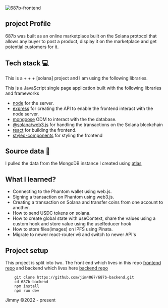 ![687b-frontend](https://socialify.git.ci/jim4067/687b-backend/image?font=Raleway&language=1&name=1&owner=1&pattern=Brick%20Wall&theme=Dark)

## project Profile

687b was built as an online marketplace built on the Solana protocol that allows any buyer to post a product, display it on the marketplace and get potential customers for it.

## Tech stack 💻

This is a + + + [solana] project and I am using the following libraries.

This is a JavaScript single page application built with the following libraries and frameworks

-   [node](https://nodejs.org/) for the server.
-   [express](https://expressjs.com/) for creating the API to enable the frontend interact with the node server.
-   [mongoose](https://mongoosejs.com/) ODM to interact with the the database.
-   [@solana/web3.js](https://solana-labs.github.io/solana-web3.js/) for handling the transactions on the Solana blockchain
-   [react](https://reactjs.org/) for building the frontend.
-   [styled-components](https://www.styled-components.com/) for styling the frontend

## Source data 📝

I pulled the data from the MongoDB instance I created using [atlas](https://www.mongodb.com/atlas)

## What I learned?

-   Connecting to the Phantom wallet using web.js.
-   Signing a transaction on Phantom using web3.js.
-   Creating a transaction on Solana and transfer coins from one account to another.
-   How to send USDC tokens on solana.
-   How to create global state with useContext, share the values using a custom hook and store value using the useReducer hook
-   How to store files(images) on IPFS using Pinata.
-   Migrate to newer react-router v6 and switch to newer API's

## Project setup

This project is split into two. The front end which lives in this repo [frontend repo](https://github.com/jim4067/687b-frontned.git) and backend which lives here [backend repo](https://github.com/jim4067/687b-backend.git)

```
    git clone https://github.com/jim4067/687b-backend.git
    cd 687b-backend
    npm install
    npm run dev
```

Jimmy ©2022 - present

